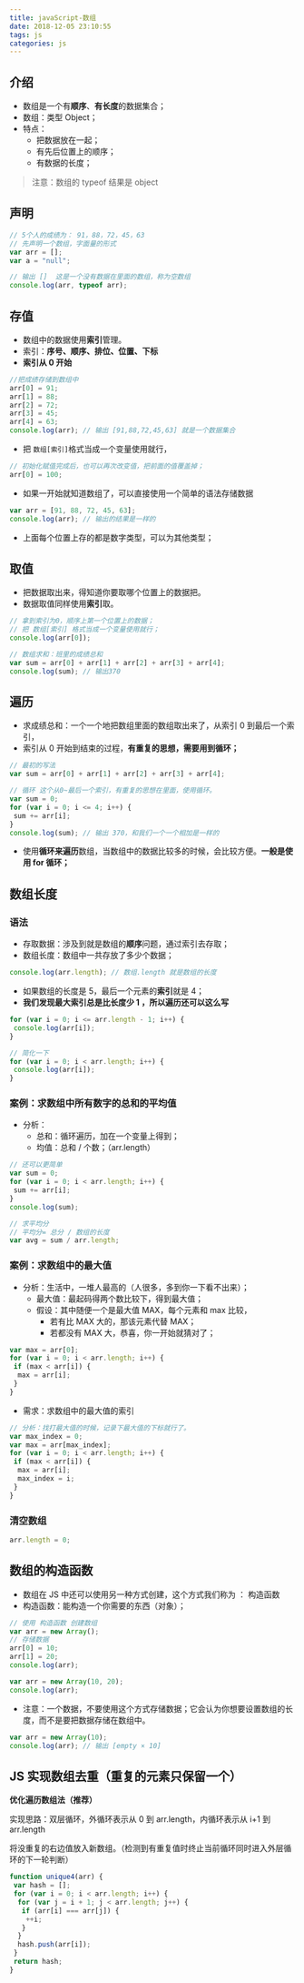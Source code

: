 ```yaml
---
title: javaScript-数组
date: 2018-12-05 23:10:55
tags: js
categories: js
---
```


## 介绍

- 数组是一个有**顺序**、**有长度**的数据集合；
- 数组：类型 Object；
- 特点：
  - 把数据放在一起；
  - 有先后位置上的顺序；
  - 有数据的长度；

> 注意：数组的 typeof 结果是 object

## 声明

```js
// 5个人的成绩为： 91，88，72，45，63
// 先声明一个数组，字面量的形式
var arr = [];
var a = "null";

// 输出 []  这是一个没有数据在里面的数组，称为空数组
console.log(arr, typeof arr);
```

## 存值

- 数组中的数据使用**索引**管理。
- 索引：**序号、顺序、排位、位置、下标**
- **索引从 0 开始**

```js
//把成绩存储到数组中
arr[0] = 91;
arr[1] = 88;
arr[2] = 72;
arr[3] = 45;
arr[4] = 63;
console.log(arr); // 输出 [91,88,72,45,63] 就是一个数据集合
```

- 把 `数组[索引]`格式当成一个变量使用就行，

```js
// 初始化赋值完成后，也可以再次改变值，把前面的值覆盖掉；
arr[0] = 100;
```

- 如果一开始就知道数组了，可以直接使用一个简单的语法存储数据

```js
var arr = [91, 88, 72, 45, 63];
console.log(arr); // 输出的结果是一样的
```

- 上面每个位置上存的都是数字类型，可以为其他类型；

## 取值

- 把数据取出来，得知道你要取哪个位置上的数据把。
- 数据取值同样使用**索引**取。

```javascript
// 拿到索引为0，顺序上第一个位置上的数据；
// 把 数组[索引] 格式当成一个变量使用就行；
console.log(arr[0]);

// 数组求和：班里的成绩总和
var sum = arr[0] + arr[1] + arr[2] + arr[3] + arr[4];
console.log(sum); // 输出370
```

## 遍历

- 求成绩总和：一个一个地把数组里面的数组取出来了，从索引 0 到最后一个索引，
- 索引从 0 开始到结束的过程，**有重复的思想，需要用到循环；**

```js
// 最初的写法
var sum = arr[0] + arr[1] + arr[2] + arr[3] + arr[4];

// 循环 这个从0~最后一个索引，有重复的思想在里面，使用循环。
var sum = 0;
for (var i = 0; i <= 4; i++) {
 sum += arr[i];
}
console.log(sum); // 输出 370，和我们一个一个相加是一样的
```

- 使用**循环来遍历**数组，当数组中的数据比较多的时候，会比较方便。**一般是使用 for 循环；**

## 数组长度

### 语法

- 存取数据：涉及到就是数组的**顺序**问题，通过索引去存取；
- 数组长度：数组中一共存放了多少个数据；

```javascript
console.log(arr.length); // 数组.length 就是数组的长度
```

- 如果数组的长度是 5，最后一个元素的**索引**就是 4；
- **我们发现最大索引总是比长度少 1 ，所以遍历还可以这么写**

```js
for (var i = 0; i <= arr.length - 1; i++) {
 console.log(arr[i]);
}

// 简化一下
for (var i = 0; i < arr.length; i++) {
 console.log(arr[i]);
}
```

### 案例：求数组中所有数字的总和的平均值

- 分析：
  - 总和：循环遍历，加在一个变量上得到；
  - 均值：总和 / 个数；（arr.length）

```js
// 还可以更简单
var sum = 0;
for (var i = 0; i < arr.length; i++) {
 sum += arr[i];
}
console.log(sum);

// 求平均分
// 平均分= 总分 / 数组的长度
var avg = sum / arr.length;
```

### 案例：求数组中的最大值

- 分析：生活中，一堆人最高的（人很多，多到你一下看不出来）；
  - 最大值：最起码得两个数比较下，得到最大值；
  - 假设：其中随便一个是最大值 MAX，每个元素和 max 比较，
    - 若有比 MAX 大的，那该元素代替 MAX；
    - 若都没有 MAX 大，恭喜，你一开始就猜对了；

```js
var max = arr[0];
for (var i = 0; i < arr.length; i++) {
 if (max < arr[i]) {
  max = arr[i];
 }
}
```

- 需求：求数组中的最大值的索引

```js
// 分析：找打最大值的时候，记录下最大值的下标就行了。
var max_index = 0;
var max = arr[max_index];
for (var i = 0; i < arr.length; i++) {
 if (max < arr[i]) {
  max = arr[i];
  max_index = i;
 }
}
```

### 清空数组

```js
arr.length = 0;
```

## 数组的构造函数

- 数组在 JS 中还可以使用另一种方式创建，这个方式我们称为 ： 构造函数
- 构造函数：能构造一个你需要的东西（对象）；

```javascript
// 使用 构造函数 创建数组
var arr = new Array();
// 存储数据
arr[0] = 10;
arr[1] = 20;
console.log(arr);

var arr = new Array(10, 20);
console.log(arr);
```

- 注意：一个数据，不要使用这个方式存储数据；它会认为你想要设置数组的长度，而不是要把数据存储在数组中。

```javascript
var arr = new Array(10);
console.log(arr); // 输出 [empty × 10]
```

## JS 实现数组去重（重复的元素只保留一个）

**优化遍历数组法（推荐）**

实现思路：双层循环，外循环表示从 0 到 arr.length，内循环表示从 i+1 到 arr.length

将没重复的右边值放入新数组。（检测到有重复值时终止当前循环同时进入外层循环的下一轮判断）

```js
function unique4(arr) {
 var hash = [];
 for (var i = 0; i < arr.length; i++) {
  for (var j = i + 1; j < arr.length; j++) {
   if (arr[i] === arr[j]) {
    ++i;
   }
  }
  hash.push(arr[i]);
 }
 return hash;
}
```
